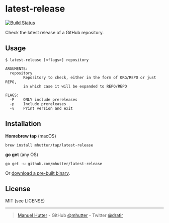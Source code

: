 # latest-release

[![Build Status](https://travis-ci.com/mhutter/latest-release.svg?branch=master)](https://travis-ci.com/mhutter/latest-release)

Check the latest release of a GitHub repository.

## Usage

    $ latest-release [<flags>] repository

    ARGUMENTS:
      repository
            Repository to check, either in the form of ORG/REPO or just REPO,
            in which case it will be expanded to REPO/REPO

    FLAGS:
      -P    ONLY include prereleases
      -p    Include prereleases
      -v    Print version and exit


## Installation

**Homebrew tap** (macOS)

    brew install mhutter/tap/latest-release


**go get** (any OS)

    go get -u github.com/mhutter/latest-release


Or [download a pre-built binary](https://github.com/mhutter/latest-release/releases).



## License

MIT (see LICENSE)


---
> [Manuel Hutter](https://hutter.io) -
> GitHub [@mhutter](https://github.com) -
> Twitter [@dratir](https://twiter.com/dratir)
